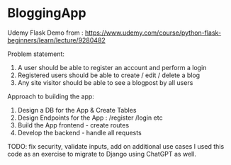 # BloggingApp
Udemy Flask Demo
from : https://www.udemy.com/course/python-flask-beginners/learn/lecture/9280482

Problem statement:
1. A user should be able to register an account and perform a login
2. Registered users should be able to create / edit / delete a blog
3. Any site visitor should be able to see a blogpost by all users

Approach to building the app:
1. Design a DB for the App & Create Tables
2. Design Endpoints for the App : /register /login etc
3. Build the App frontend - create routes
4. Develop the backend - handle all requests

TODO: fix security, validate inputs, add on additional use cases
I used this code as an exercise to migrate to Django using ChatGPT as well.
